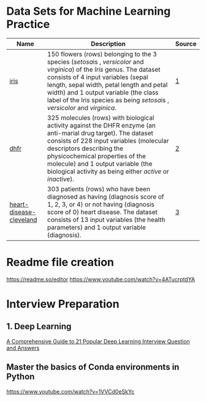 # Data Sets for Machine Learning Practice

Name | Description | Source
---|---|---
[iris](https://github.com/dataprofessor/data/blob/master/iris.csv) | 150 flowers (rows) belonging to the 3 species (*setosa*is , *versicolor* and *virginica*) of the *Iris* genus. The dataset consists of 4 input variables (sepal length, sepal width, petal length and petal width) and 1 output variable (the class label of the Iris species as being *setosa*is , *versicolor* and *virginica*. | [1](https://archive.ics.uci.edu/ml/datasets/iris) 
[dhfr](https://github.com/dataprofessor/data/blob/master/dhfr.csv) | 325 molecules (rows) with biological activity against the DHFR enzyme (an anti-marial drug target). The dataset consists of 228 input variables (molecular descriptors describing the physicochemical properties of the molecule) and 1 output variable (the biological activity as being either *active* or *inactive*). | [2](https://www.rdocumentation.org/packages/caret/versions/6.0-84/topics/dhfr)
[heart-disease-cleveland](https://github.com/dataprofessor/data/blob/master/heart-disease-cleveland.csv) | 303 patients (rows) who have been diagnosed as having (diagnosis score of 1, 2, 3, or 4) or not having (diagnosis score of 0) heart disease. The dataset consists of 13 input variables (the health parameters) and 1 output variable (diagnosis). | [3](https://archive.ics.uci.edu/ml/datasets/Heart+Disease) 

# Readme file creation
https://readme.so/editor
https://www.youtube.com/watch?v=4ATucrptdYA

# Interview Preparation

## 1. Deep Learning

[A Comprehensive Guide to 21 Popular Deep Learning Interview Question and Answers](https://www.analyticsvidhya.com/blog/2020/04/comprehensive-popular-deep-learning-interview-questions-answers/?utm_source=linkedin&utm_medium=AVlinkhigh-performance-blogblogs441830.375)



## Master the basics of Conda environments in Python

https://www.youtube.com/watch?v=1VVCd0eSkYc
